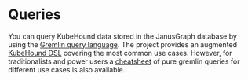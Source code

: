 # Queries

You can query KubeHound data stored in the JanusGraph database by using the [Gremlin query language](https://docs.janusgraph.org/getting-started/gremlin/). The project provides an augmented [KubeHound DSL](./dsl.md) covering the most common use cases. However, for traditionalists and power users a [cheatsheet](./gremlin.md) of pure gremlin queries for different use cases is also available.
